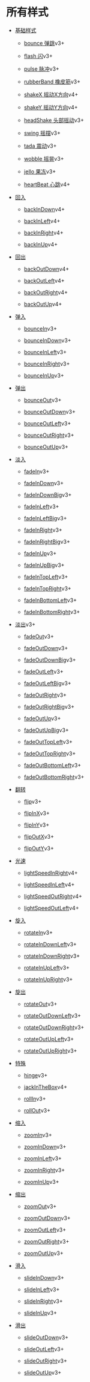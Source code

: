 # 所有样式

* [基础样式](style/basic.md)

  * [bounce 弹跳](style/basic.md/#bounce)<span class="tip">v3+</span>
  
  * [flash 闪](style/basic.md/#flash)<span class="tip">v3+</span>
  
  * [pulse 脉冲](style/basic.md/#pulse)<span class="tip">v3+</span>
  
  * [rubberBand 橡皮筋](style/basic.md/#rubberband)<span class="tip">v3+</span>
  
  * [shakeX 摇动X方向](style/basic.md/#shakex)<span class="tip">v4+</span>
  
  * [shakeY 摇动Y方向](style/basic.md/#shakey)<span class="tip">v4+</span>

  * [headShake 头部摇动](style/basic.md/#headshake)<span class="tip">v3+</span>

  * [swing 摇摆](style/basic.md/#swing)<span class="tip">v3+</span>

  * [tada 震动](style/basic.md/#tada)<span class="tip">v3+</span>

  * [wobble 摇晃](style/basic.md/#wobble)<span class="tip">v3+</span>

  * [jello 果冻](style/basic.md/#jello)<span class="tip">v3+</span>

  * [heartBeat 心跳](style/basic.md/#heartbeat)<span class="tip">v4+</span>

* [回入](style/backin.md)

  * [backInDown](style/backin.md#backindown)<span class="tip">v4+</span>

  * [backInLeft](style/backin.md#backinleft)<span class="tip">v4+</span>

  * [backInRight](style/backin.md#backinright)<span class="tip">v4+</span>
  
  * [backInUp](style/backin.md#backinup)<span class="tip">v4+</span>

* [回出](style/backout.md)

  * [backOutDown](style/backout.md#backoutdown)<span class="tip">v4+</span>

  * [backOutLeft](style/backout.md#backoutleft)<span class="tip">v4+</span>

  * [backOutRight](style/backout.md#backoutright)<span class="tip">v4+</span>
  
  * [backOutUp](style/backout.md#backoutup)<span class="tip">v4+</span>

* [弹入](style/bouncein.md)

  * [bounceIn](style/bouncein.md#bouncein)<span class="tip">v3+</span>

  * [bounceInDown](style/bouncein.md#bounceindown)<span class="tip">v3+</span>

  * [bounceInLeft](style/bouncein.md#bounceinleft)<span class="tip">v3+</span>

  * [bounceInRight](style/bouncein.md#bounceinright)<span class="tip">v3+</span>
  
  * [bounceInUp](style/bouncein.md#bounceinup)<span class="tip">v3+</span>

* [弹出](style/bounceout.md)

  * [bounceOut](style/bounceout.md#bounceout)<span class="tip">v3+</span>

  * [bounceOutDown](style/bounceout.md#bounceoutdown)<span class="tip">v3+</span>

  * [bounceOutLeft](style/bounceout.md#bounceoutleft)<span class="tip">v3+</span>

  * [bounceOutRight](style/bounceout.md#bounceoutright)<span class="tip">v3+</span>
  
  * [bounceOutUp](style/bounceout.md#bounceoutup)<span class="tip">v3+</span>

* [淡入](style/fadein.md)

  * [fadeIn](style/fadein.md#fadein)<span class="tip">v3+</span>

  * [fadeInDown](style/fadein.md#fadeindown)<span class="tip">v3+</span>

  * [fadeInDownBig](style/fadein.md#fadeindownbig)<span class="tip">v3+</span>

  * [fadeInLeft](style/fadein.md#fadeinleft)<span class="tip">v3+</span>

  * [fadeInLeftBig](style/fadein.md#fadeinleftbig)<span class="tip">v3+</span>

  * [fadeInRight](style/fadein.md#fadeinright)<span class="tip">v3+</span>

  * [fadeInRightBig](style/fadein.md#fadeinrightbig)<span class="tip">v3+</span>

  * [fadeInUp](style/fadein.md#fadeinup)<span class="tip">v3+</span>

  * [fadeInUpBig](style/fadein.md#fadeinupbig)<span class="tip">v3+</span>

  * [fadeInTopLeft](style/fadein.md#fadeintopleft)<span class="tip">v3+</span>

  * [fadeInTopRight](style/fadein.md#fadeintopright)<span class="tip">v3+</span>

  * [fadeInBottomLeft](style/fadein.md#fadeinbottomleft)<span class="tip">v3+</span>

  * [fadeInBottomRight](style/fadein.md#fadeinbottomright)<span class="tip">v3+</span>

* [淡出](style/fadeout.md)<span class="tip">v3+</span>

  * [fadeOut](style/fadeout.md#fadeout)<span class="tip">v3+</span>

  * [fadeOutDown](style/fadeout.md#fadeoutdown)<span class="tip">v3+</span>

  * [fadeOutDownBig](style/fadeout.md#fadeoutdownbig)<span class="tip">v3+</span>

  * [fadeOutLeft](style/fadeout.md#fadeoutleft)<span class="tip">v3+</span>

  * [fadeOutLeftBig](style/fadeout.md#fadeoutleftbig)<span class="tip">v3+</span>

  * [fadeOutRight](style/fadeout.md#fadeoutright)<span class="tip">v3+</span>

  * [fadeOutRightBig](style/fadeout.md#fadeoutrightbig)<span class="tip">v3+</span>

  * [fadeOutUp](style/fadeout.md#fadeoutup)<span class="tip">v3+</span>

  * [fadeOutUpBig](style/fadeout.md#fadeoutupbig)<span class="tip">v3+</span>

  * [fadeOutTopLeft](style/fadeout.md#fadeouttopleft)<span class="tip">v3+</span>

  * [fadeOutTopRight](style/fadeout.md#fadeouttopright)<span class="tip">v3+</span>

  * [fadeOutBottomLeft](style/fadeout.md#fadeoutbottomleft)<span class="tip">v3+</span>
  
  * [fadeOutBottomRight](style/fadeout.md#fadeoutbottomright)<span class="tip">v3+</span>

* [翻转](style/flip.md)

  * [flip](style/flip.md#flip)<span class="tip">v3+</span>

  * [flipInX](style/filp.md#flipinx)<span class="tip">v3+</span>

  * [flipInY](style/flip.md#flipiny)<span class="tip">v3+</span>

  * [flipOutX](style/flip.md#flipoutx)<span class="tip">v3+</span>

  * [flipOutY](style/flip.md#flipouty)<span class="tip">v3+</span>

* [光速](style/lightspeed.md)

  * [lightSpeedInRight](style/lightspeed.md#lightspeedinright)<span class="tip">v4+</span>

  * [lightSpeedInLeft](style/lightspeed.md#lightspeedinleft)<span class="tip">v4+</span>

  * [lightSpeedOutRight](style/lightspeed.md#lightspeedoutright)<span class="tip">v4+</span>

  * [lightSpeedOutLeft](style/lightspeed.md#lightspeedoutleft)<span class="tip">v4+</span>

* [旋入](style/rotatein.md)

  * [rotateIn](style/rotatein.md#rotatein)<span class="tip">v3+</span>

  * [rotateInDownLeft](style/rotatein.md#rotateindownleft)<span class="tip">v3+</span>

  * [rotateInDownRight](style/rotatein.md#rotateindownright)<span class="tip">v3+</span>

  * [rotateInUpLeft](style/rotatein.md#rotateinupleft)<span class="tip">v3+</span>

  * [rotateInUpRight](style/rotatein.md#rotateinupright)<span class="tip">v3+</span>

* [旋出](style/rotateout.md)

  * [rotateOut](style/rotateout.md#rotateout)<span class="tip">v3+</span>

  * [rotateOutDownLeft](style/rotateout.md#rotateoutdownleft)<span class="tip">v3+</span>

  * [rotateOutDownRight](style/rotateout.md#rotateoutdownright)<span class="tip">v3+</span>

  * [rotateOutUpLeft](style/rotateout.md#rotateoutupleft)<span class="tip">v3+</span>

  * [rotateOutUpRight](style/rotateout.md#rotateoutupright)<span class="tip">v3+</span>

* [特殊](style/special.md)

  * [hinge](style/special.md#hinge)<span class="tip">v3+</span>
  
  * [jackInTheBox](style/special.md#jackinthebox)<span class="tip">v4+</span>
  
  * [rollIn](style/special.md#rollin)<span class="tip">v3+</span>
  
  * [rollOut](style/special.md#rollout)<span class="tip">v3+</span>

* [缩入](style/zoomin.md)

  * [zoomIn](style/zoomin.md#zoomin)<span class="tip">v3+</span>

  * [zoomInDown](style/zoomin.md#zoomindown)<span class="tip">v3+</span>

  * [zoomInLeft](style/zoomin.md#zoominleft)<span class="tip">v3+</span>

  * [zoomInRight](style/zoomin.md#zoominright)<span class="tip">v3+</span>
  
  * [zoomInUp](style/zoomin.md#zoominup)<span class="tip">v3+</span>

* [缩出](style/zoomout.md)

  * [zoomOut](style/zoomout.md#zoomout)<span class="tip">v3+</span>

  * [zoomOutDown](style/zoomout.md#zoomoutdown)<span class="tip">v3+</span>

  * [zoomOutLeft](style/zoomout.md#zoomoutleft)<span class="tip">v3+</span>

  * [zoomOutRight](style/zoomout.md#zoomoutright)<span class="tip">v3+</span>
  
  * [zoomOutUp](style/zoomout.md#zoomoutup)<span class="tip">v3+</span>

* [滑入](style/slidein.md)

  * [slideInDown](style/slidein.md#slideindown)<span class="tip">v3+</span>

  * [slideInLeft](style/slidein.md#slideinleft)<span class="tip">v3+</span>

  * [slideInRight](style/slidein.md#slideinright)<span class="tip">v3+</span>
  
  * [slideInUp](style/slidein.md#slideinup)<span class="tip">v3+</span>

* [滑出](style/slideout.md)

  * [slideOutDown](style/slideout.md#slideoutdown)<span class="tip">v3+</span>

  * [slideOutLeft](style/slideout.md#slideoutleft)<span class="tip">v3+</span>

  * [slideOutRight](style/slideout.md#slideoutright)<span class="tip">v3+</span>
  
  * [slideOutUp](style/slideout.md#slideoutup)<span class="tip">v3+</span>